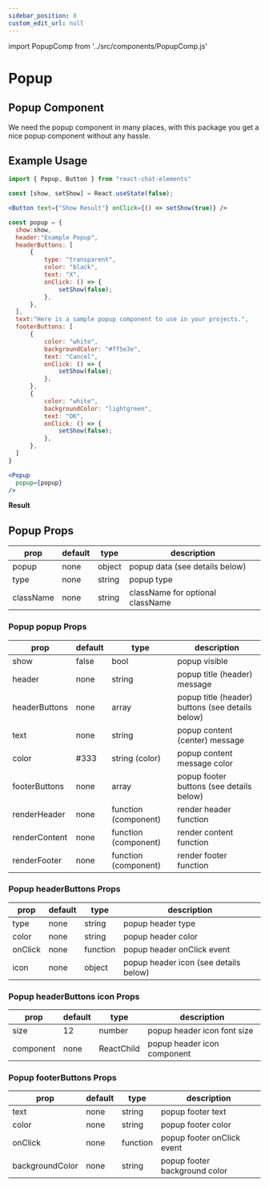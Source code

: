 ```yaml
---
sidebar_position: 8
custom_edit_url: null
---
```

import PopupComp from '../src/components/PopupComp.js'


# Popup

## Popup Component

We need the popup component in many places, with this package you get a nice popup component without any hassle.

<div style={{ color:"black", margin:"50px 0px"}}>
  <PopupComp buttonText="Show Popup" />
</div>

## Example Usage

```jsx
import { Popup, Button } from "react-chat-elements"

const [show, setShow] = React.useState(false);

<Button text={"Show Result"} onClick={() => setShow(true)} />

const popup = {
  show:show,
  header:"Example Popup",
  headerButtons: [
      {
          type: "transparent",
          color: "black",
          text: "X",
          onClick: () => {
              setShow(false);
          },
      },
  ],
  text:"Here is a sample popup component to use in your projects.",
  footerButtons: [
      {
          color: "white",
          backgroundColor: "#ff5e3e",
          text: "Cancel",
          onClick: () => {
              setShow(false);
          },
      },
      {
          color: "white",
          backgroundColor: "lightgreen",
          text: "OK",
          onClick: () => {
              setShow(false);
          },
      },
  ]
}

<Popup
  popup={popup}
/>
```

**Result**
<div style={{ color:"black", margin:"50px 0px"}}>
  <PopupComp buttonText="Show Result" />
</div>

## Popup Props

| prop      | default | type   | description                      |
|-----------|---------|--------|----------------------------------|
| popup     | none    | object | popup data (see details below)   |
| type      | none    | string | popup type                       |
| className | none    | string | className for optional className |

### Popup popup Props

| prop          | default | type                 | description                    |
| ------------- | ------- | -------------------- | ------------------------------ |
| show          | false   | bool                 | popup visible                  |
| header        | none    | string               | popup title (header) message   |
| headerButtons | none    | array                | popup title (header) buttons (see details below) |
| text          | none    | string               | popup content (center) message |
| color         | #333    | string (color)       | popup content message color    |
| footerButtons | none    | array                | popup footer buttons (see details below) |
| renderHeader  | none    | function (component) | render header function         |
| renderContent | none    | function (component) | render content function        |
| renderFooter  | none    | function (component) | render footer function         |

### Popup headerButtons Props

| prop    | default | type     | description                           |
|---------|---------|----------|---------------------------------------|
| type    | none    | string   | popup header type                     |
| color   | none    | string   | popup header color                    |
| onClick | none    | function | popup header onClick event            |
| icon    | none    | object   | popup header icon (see details below) |

### Popup headerButtons icon Props

| prop      | default | type       | description                 |
|-----------|---------|------------|-----------------------------|
| size      | 12      | number     | popup header icon font size |
| component | none    | ReactChild | popup header icon component |

### Popup footerButtons Props

| prop    | default | type     | description                           |
|---------|---------|----------|---------------------------------------|
| text    | none    | string   | popup footer text                     |
| color   | none    | string   | popup footer color                    |
| onClick | none    | function | popup footer onClick event            |
| backgroundColor    | none    | string   | popup footer background color  |